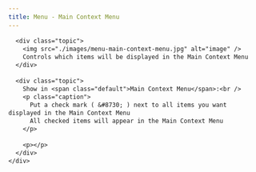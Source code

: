 ```yaml
---
title: Menu - Main Context Menu
---
```



      <div class="topic">
        <img src="./images/menu-main-context-menu.jpg" alt="image" />
        Controls which items will be displayed in the Main Context Menu
      </div>

      <div class="topic">
        Show in <span class="default">Main Context Menu</span>:<br />
        <p class="caption">
          Put a check mark ( &#8730; ) next to all items you want displayed in the Main Context Menu
          All checked items will appear in the Main Context Menu
        </p>

        <p></p>
      </div>
    </div>
  </body>
</html>
